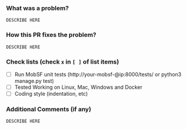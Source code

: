<!-- Thank you for your contribution to MobSF! -->

### What was a problem?

```
DESCRIBE HERE
```

### How this PR fixes the problem?

```
DESCRIBE HERE
```

### Check lists (check `x` in `[ ]` of list items)

- [ ] Run MobSF unit tests (http://your-mobsf-@ip:8000/tests/ or python3 manage.py test)
- [ ] Tested Working on Linux, Mac, Windows and Docker
- [ ] Coding style (indentation, etc)

### Additional Comments (if any)

```
DESCRIBE HERE
```
